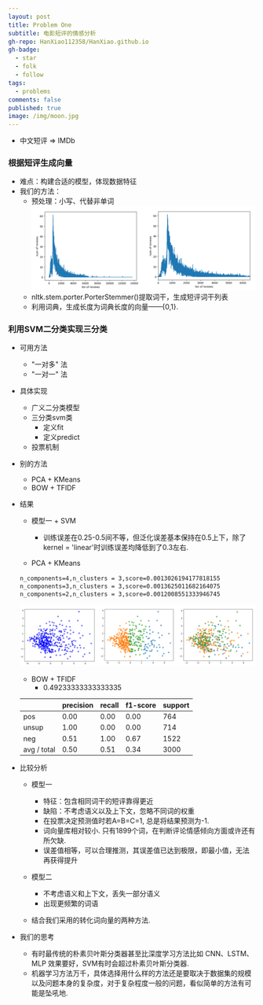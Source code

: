 ```yaml
---
layout: post
title: Problem One
subtitle: 电影短评的情感分析
gh-repo: HanXiao112358/HanXiao.github.io
gh-badge:
  - star
  - folk
  - follow
tags:
  - problems
comments: false
published: true
image: /img/moon.jpg
---
```



- 中文短评 $\Rightarrow$ IMDb

### 根据短评生成向量
- 难点：构建合适的模型，体现数据特征
- 我们的方法：
  - 预处理：小写、代替非单词
![](/img/len.png)
  - nltk.stem.porter.PorterStemmer()提取词干，生成短评词干列表
  - 利用词典，生成长度为词典长度的向量——{0,1}.


### 利用SVM二分类实现三分类
- 可用方法
  - "一对多" 法
  - "一对一" 法

- 具体实现
  - 广义二分类模型
  - 三分类svm类
    - 定义fit
    - 定义predict
  - 投票机制

- 别的方法
  - PCA + KMeans
  - BOW + TFIDF

- 结果
  - 模型一 + SVM
    - 训练误差在0.25-0.5间不等，但泛化误差基本保持在0.5上下，除了kernel = 'linear'时训练误差均降低到了0.3左右.

  - PCA + KMeans
  ```
  n_components=4,n_clusters = 3,score=0.0013026194177818155
  n_components=3,n_clusters = 3,score=0.0013625011682164075
  n_components=2,n_clusters = 3,score=0.0012008551333946745
  ```
  ![](/img/figure_kmeans.png)
  - BOW + TFIDF
    - 0.49233333333333335

  ||precision  |  recall|  f1-score |  support|
  |--|--|--|--|--|
  |        pos     |  0.00  |    0.00     | 0.00  |     764|
   |     unsup    |   1.00   |   0.00    | 0.00  |     714|
    |      neg   |    0.51    |  1.00   |   0.67   |   1522|
  |avg / total     |  0.50   |   0.51    |  0.34   |   3000|
  
- 比较分析
  - 模型一
    - 特征：包含相同词干的短评靠得更近
    - 缺陷：不考虑语义以及上下文，忽略不同词的权重
    - 在投票决定预测值时若A=B=C=1, 总是将结果预测为-1.
    - 词向量库相对较小. 只有1899个词，在判断评论情感倾向方面或许还有所欠缺.
    - 误差值相等，可以合理推测，其误差值已达到极限，即最小值，无法再获得提升
 
  - 模型二
    - 不考虑语义和上下文，丢失一部分语义
    - 出现更频繁的词语

  - 结合我们采用的转化词向量的两种方法.

- 我们的思考
  - 有时最传统的朴素贝叶斯分类器甚至比深度学习方法比如 CNN、LSTM、MLP 效果要好，SVM有时会超过朴素贝叶斯分类器.
  - 机器学习方法万千，具体选择用什么样的方法还是要取决于数据集的规模以及问题本身的复杂度，对于复杂程度一般的问题，看似简单的方法有可能是坠吼地.



